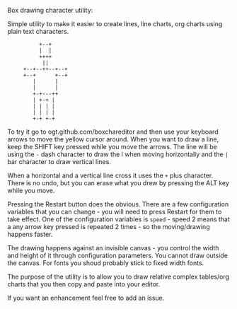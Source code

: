 Box drawing character utility:

Simple utility to make it easier to create lines, line charts, org charts using plain text characters.

                                                                        
              +--+                                                              
              |  |                                                              
              ++++                                                              
               ||                                                               
         +--+--++--+--+                                                         
         +--+      +--+                                                         
            |      |                                                            
            |      |                                                            
            +-+---++                                                            
            | +-+ |                                                             
            | | | |                                                             
            | | | |                                                             
            +-+ +-+                                                             
                      
To try it go to ogt.github.com/boxchareditor
and then use your keyboard arrows to move the yellow cursor around.
When you want to draw a line, keep the SHIFT key pressed while you move the arrows.
The line will be using the `-` dash character to draw the l when moving horizontally and the  `|` bar character 
to draw vertical lines. 

When a horizontal and a vertical line cross it uses the `+` plus character. 
There is no undo, but you can erase what you drew by pressing the ALT key while you move.

Pressing the Restart button does the obvious. 
There are a few configuration variables that you can change - you will need to press Restart for them to take effect.
One of the configuration variables is `speed` - speed 2 means that a any arrow key pressed is repeated 2 times - so the 
moving/drawing happens faster.

The drawing happens against an invisible canvas - you control the width and height of it through configuration parameters.
You cannot draw outside the canvas. 
For fonts you shoud probably stick to fixed width fonts.

The purpose of the utility is to allow you to draw relative complex tables/org charts 
that you then copy and paste into your editor.

If you want an enhancement feel free to add an issue.
